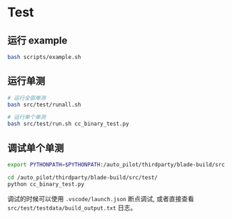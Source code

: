 # Test

## 运行 example

```bash
bash scripts/example.sh
```

## 运行单测

```bash
# 运行全部单测
bash src/test/runall.sh

# 运行单个单测
bash src/test/run.sh cc_binary_test.py
```

## 调试单个单测

```bash
export PYTHONPATH=$PYTHONPATH:/auto_pilot/thirdparty/blade-build/src

cd /auto_pilot/thirdparty/blade-build/src/test/
python cc_binary_test.py
```

调试的时候可以使用 `.vscode/launch.json` 断点调试, 或者直接查看 `src/test/testdata/build_output.txt` 日志。
